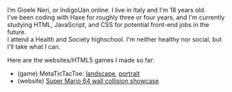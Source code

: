 I’m Gioele Neri, or îndigoUán online. I live in Italy and I'm 18 years old.  
I've been coding with Haxe for roughly three or four years, and I'm currently studying HTML, JavaScript, and CSS for potential front-end jobs in the future.  
I attend a Health and Society highschool. I'm neither healthy nor social, but I'll take what I can.  

Here are the websites/HTML5 games I made so far:  
- (game) MetaTicTacToe: [landscape](https://indigouan.github.io/MetaTTT/landscape), [portrait](https://indigouan.github.io/MetaTTT/portrait)  
- (website) [Super Mario 64 wall collision showcase](https://indigouan.github.io/sm64_collisions?hidecredit=false&bgcolor=484848&initialspeed=12&stepsize=36)  

<!---
indigoUan/indigoUan is a ✨special✨ repository because its `README.md` (this file) appears on your GitHub profile.
You can click the Preview link to take a look at your changes.
--->
